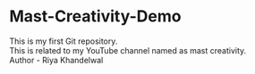 # Mast-Creativity-Demo
This is my first Git repository.<br>
This is related to my YouTube channel named as mast creativity.<br>
Author - Riya Khandelwal
